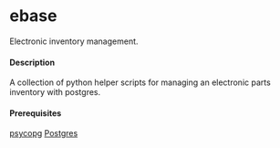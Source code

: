# ebase
Electronic inventory management.

#### Description
A collection of python helper scripts for managing an electronic parts inventory with postgres.

#### Prerequisites
[psycopg](http://initd.org/psycopg/)
[Postgres](https://www.postgresql.org/)
